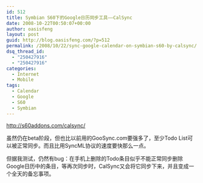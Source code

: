 ```yaml
---
id: 512
title: Symbian S60下的Google日历同步工具——CalSync
date: 2008-10-22T00:50:07+00:00
author: oasisfeng
layout: post
guid: http://blog.oasisfeng.com/?p=512
permalink: /2008/10/22/sync-google-calendar-on-symbian-s60-by-calsync/
dsq_thread_id:
  - "250427916"
  - "250427916"
categories:
  - Internet
  - Mobile
tags:
  - Calendar
  - Google
  - S60
  - Symbian
---
```

<http://s60addons.com/calsync/>

虽然仍在beta阶段，但也比以前用的GooSync.com要强多了，至少Todo List可以被正常同步。而且比用SyncML协议的速度要快那么一点。

但据我测试，仍然有bug：在手机上删除的Todo条目似乎不能正常同步删除Google日历中的条目，等再次同步时，CalSync又会将它同步下来，并且变成一个全天的备忘事项。